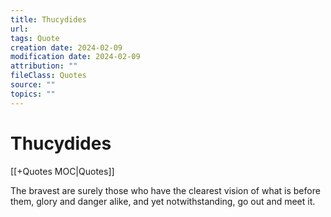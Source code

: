 ```yaml
---
title: Thucydides
url: 
tags: Quote
creation date: 2024-02-09
modification date: 2024-02-09
attribution: ""
fileClass: Quotes
source: ""
topics: ""
---
```


# Thucydides

[[+Quotes MOC|Quotes]]

The bravest are surely those who have the clearest vision of what is before them, glory and danger alike, and yet notwithstanding, go out and meet it.

